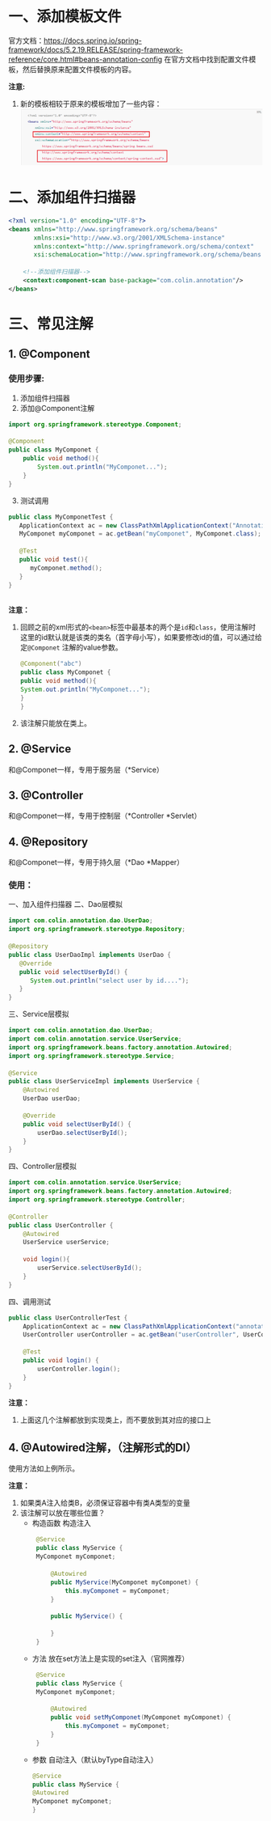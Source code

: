 # 一、添加模板文件
官方文档：https://docs.spring.io/spring-framework/docs/5.2.19.RELEASE/spring-framework-reference/core.html#beans-annotation-config
在官方文档中找到配置文件模板，然后替换原来配置文件模板的内容。

**注意:**
1. 新的模板相较于原来的模板增加了一些内容：
![img.png](img/注解形式配置文件模板.png)
   
# 二、添加组件扫描器
```xml
<?xml version="1.0" encoding="UTF-8"?>
<beans xmlns="http://www.springframework.org/schema/beans"
       xmlns:xsi="http://www.w3.org/2001/XMLSchema-instance"
       xmlns:context="http://www.springframework.org/schema/context"
       xsi:schemaLocation="http://www.springframework.org/schema/beans http://www.springframework.org/schema/beans/spring-beans.xsd http://www.springframework.org/schema/context https://www.springframework.org/schema/context/spring-context.xsd">
    
    <!--添加组件扫描器-->
    <context:component-scan base-package="com.colin.annotation"/>
</beans>
```

# 三、常见注解
## 1. @Component
### 使用步骤:
1. 添加组件扫描器
2. 添加@Component注解
```java
import org.springframework.stereotype.Component;

@Component
public class MyComponet {
    public void method(){
        System.out.println("MyComponet...");
    }
}
```
3. 测试调用
```java
public class MyComponetTest {
   ApplicationContext ac = new ClassPathXmlApplicationContext("Annotation.xml");
   MyComponet myComponet = ac.getBean("myComponet", MyComponet.class);

   @Test
   public void test(){
      myComponet.method();
   }
}
  
```

**注意：**
1. 回顾之前的xml形式的`<bean>`标签中最基本的两个是`id`和`class`，使用注解时
   这里的id默认就是该类的类名（首字母小写），如果要修改id的值，可以通过给定`@Componet`
   注解的value参数。
   ```java
   @Component("abc")
   public class MyComponet {
   public void method(){
   System.out.println("MyComponet...");
   }
   }
   ```
2. 该注解只能放在类上。
## 2. @Service
和@Componet一样，专用于服务层（*Service）
## 3. @Controller
和@Componet一样，专用于控制层（*Controller *Servlet）
## 4. @Repository
和@Componet一样，专用于持久层（*Dao *Mapper）
### 使用：
一、加入组件扫描器
二、Dao层模拟
```java
import com.colin.annotation.dao.UserDao;
import org.springframework.stereotype.Repository;

@Repository
public class UserDaoImpl implements UserDao {
   @Override
   public void selectUserById() {
      System.out.println("select user by id....");
   }
}
```
三、Service层模拟
```java
import com.colin.annotation.dao.UserDao;
import com.colin.annotation.service.UserService;
import org.springframework.beans.factory.annotation.Autowired;
import org.springframework.stereotype.Service;

@Service
public class UserServiceImpl implements UserService {
    @Autowired
    UserDao userDao;

    @Override
    public void selectUserById() {
        userDao.selectUserById();
    }
}
```
四、Controller层模拟
```java
import com.colin.annotation.service.UserService;
import org.springframework.beans.factory.annotation.Autowired;
import org.springframework.stereotype.Controller;

@Controller
public class UserController {
    @Autowired
    UserService userService;

    void login(){
        userService.selectUserById();
    }
}
```
四、调用测试
```java
public class UserControllerTest {
    ApplicationContext ac = new ClassPathXmlApplicationContext("annotation.xml");
    UserController userController = ac.getBean("userController", UserController.class);
   
    @Test
    public void login() {
        userController.login();
    }
}
```
**注意：** 
1. 上面这几个注解都放到实现类上，而不要放到其对应的接口上

## 4. @Autowired注解，（注解形式的DI）
使用方法如上例所示。

**注意：**
1. 如果类A注入给类B，必须保证容器中有类A类型的变量
2. 该注解可以放在哪些位置？
   - 构造函数 构造注入
     ```java
      @Service
      public class MyService {
      MyComponet myComponet;
      
          @Autowired
          public MyService(MyComponet myComponet) {
              this.myComponet = myComponet;
          }
      
          public MyService() {
      
          }
      }
      ```
   - 方法  放在set方法上是实现的set注入（官网推荐）
     ```java
      @Service
      public class MyService {
      MyComponet myComponet;
      
          @Autowired
          public void setMyComponet(MyComponet myComponet) {
              this.myComponet = myComponet;
          }
      }
      ```
   - 参数  自动注入（默认byType自动注入）
        ```java
        @Service
        public class MyService {
        @Autowired
        MyComponet myComponet;
        }
        ```


